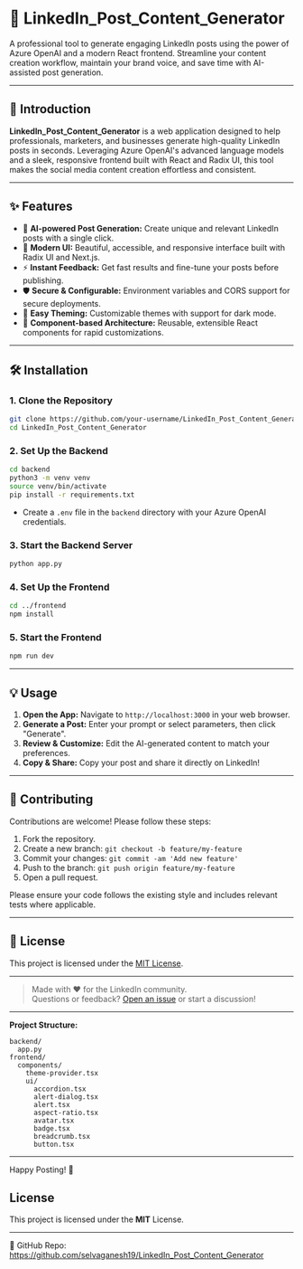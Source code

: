 # 🚀 LinkedIn_Post_Content_Generator

A professional tool to generate engaging LinkedIn posts using the power of Azure OpenAI and a modern React frontend. Streamline your content creation workflow, maintain your brand voice, and save time with AI-assisted post generation.

---

## 📖 Introduction

**LinkedIn_Post_Content_Generator** is a web application designed to help professionals, marketers, and businesses generate high-quality LinkedIn posts in seconds. Leveraging Azure OpenAI's advanced language models and a sleek, responsive frontend built with React and Radix UI, this tool makes the social media content creation effortless and consistent.

---

## ✨ Features

- 🤖 **AI-powered Post Generation:** Create unique and relevant LinkedIn posts with a single click.
- 🎨 **Modern UI:** Beautiful, accessible, and responsive interface built with Radix UI and Next.js.
- ⚡ **Instant Feedback:** Get fast results and fine-tune your posts before publishing.
- 🛡️ **Secure & Configurable:** Environment variables and CORS support for secure deployments.
- 🔧 **Easy Theming:** Customizable themes with support for dark mode.
- 🧩 **Component-based Architecture:** Reusable, extensible React components for rapid customizations.

---

## 🛠️ Installation

### 1. Clone the Repository

```bash
git clone https://github.com/your-username/LinkedIn_Post_Content_Generator.git
cd LinkedIn_Post_Content_Generator
```

### 2. Set Up the Backend

```bash
cd backend
python3 -m venv venv
source venv/bin/activate
pip install -r requirements.txt
```
- Create a `.env` file in the `backend` directory with your Azure OpenAI credentials.

### 3. Start the Backend Server

```bash
python app.py
```

### 4. Set Up the Frontend

```bash
cd ../frontend
npm install
```

### 5. Start the Frontend

```bash
npm run dev
```

---

## 💡 Usage

1. **Open the App:** Navigate to `http://localhost:3000` in your web browser.
2. **Generate a Post:** Enter your prompt or select parameters, then click "Generate".
3. **Review & Customize:** Edit the AI-generated content to match your preferences.
4. **Copy & Share:** Copy your post and share it directly on LinkedIn!

---

## 🤝 Contributing

Contributions are welcome! Please follow these steps:

1. Fork the repository.
2. Create a new branch: `git checkout -b feature/my-feature`
3. Commit your changes: `git commit -am 'Add new feature'`
4. Push to the branch: `git push origin feature/my-feature`
5. Open a pull request.

Please ensure your code follows the existing style and includes relevant tests where applicable.

---

## 📄 License

This project is licensed under the [MIT License](LICENSE).

---

> Made with ❤️ for the LinkedIn community.  
> Questions or feedback? [Open an issue](https://github.com/your-username/LinkedIn_Post_Content_Generator/issues) or start a discussion!

---

**Project Structure:**
```
backend/
  app.py
frontend/
  components/
    theme-provider.tsx
    ui/
      accordion.tsx
      alert-dialog.tsx
      alert.tsx
      aspect-ratio.tsx
      avatar.tsx
      badge.tsx
      breadcrumb.tsx
      button.tsx
```
---

Happy Posting! 🚀

## License
This project is licensed under the **MIT** License.

---
🔗 GitHub Repo: https://github.com/selvaganesh19/LinkedIn_Post_Content_Generator
